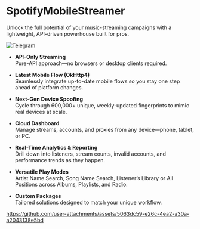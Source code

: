 # SpotifyMobileStreamer
Unlock the full potential of your music-streaming campaigns with a lightweight, API-driven powerhouse built for pros.

[![Telegram](https://img.shields.io/badge/Telegram-Contact%20Me-26A5E4?logo=telegram&logoColor=white)](https://t.me/YOUR_TELEGRAM_USERNAME)

- **API-Only Streaming**  
  Pure-API approach—no browsers or desktop clients required.

- **Latest Mobile Flow (OkHttp4)**  
  Seamlessly integrate up-to-date mobile flows so you stay one step ahead of platform changes.

- **Next-Gen Device Spoofing**  
  Cycle through 600,000+ unique, weekly-updated fingerprints to mimic real devices at scale.

- **Cloud Dashboard**  
  Manage streams, accounts, and proxies from any device—phone, tablet, or PC.

- **Real-Time Analytics & Reporting**  
  Drill down into listeners, stream counts, invalid accounts, and performance trends as they happen.

- **Versatile Play Modes**  
  Artist Name Search, Song Name Search, Listener’s Library or All Positions across Albums, Playlists, and Radio.

- **Custom Packages**  
  Tailored solutions designed to match your unique workflow.


https://github.com/user-attachments/assets/5063dc59-e26c-4ea2-a30a-a2043138e5bd


